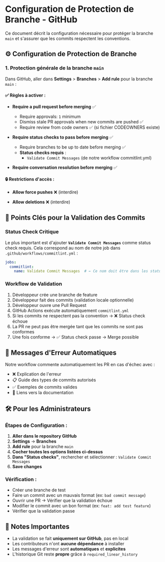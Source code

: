 # Configuration de Protection de Branche - GitHub

Ce document décrit la configuration nécessaire pour protéger la branche `main` et s'assurer que les commits respectent les conventions.

## ⚙️ Configuration de Protection de Branche

### 1. Protection générale de la branche `main`

Dans GitHub, aller dans **Settings** > **Branches** > **Add rule** pour la branche `main` :

#### ✅ Règles à activer :

- **Require a pull request before merging** ✅
  - Require approvals: `1` minimum
  - Dismiss stale PR approvals when new commits are pushed ✅
  - Require review from code owners ✅ (si fichier CODEOWNERS existe)

- **Require status checks to pass before merging** ✅
  - Require branches to be up to date before merging ✅
  - **Status checks requis** :
    - `Validate Commit Messages` (de notre workflow commitlint.yml)

- **Require conversation resolution before merging** ✅

#### 🔒 Restrictions d'accès :

- **Allow force pushes** ❌ (interdire)

- **Allow deletions** ❌ (interdire)

## 🎯 Points Clés pour la Validation des Commits

### Status Check Critique
Le plus important est d'ajouter **`Validate Commit Messages`** comme status check requis. Cela correspond au nom de notre job dans `.github/workflows/commitlint.yml` :

```yaml
jobs:
  commitlint:
    name: Validate Commit Messages  # ← Ce nom doit être dans les status checks
```

### Workflow de Validation
1. Développeur crée une branche de feature
2. Développeur fait des commits (validation locale optionnelle)
3. Développeur ouvre une Pull Request
4. GitHub Actions exécute automatiquement `commitlint.yml`
5. Si les commits ne respectent pas la convention → ❌ Status check échoue
6. La PR ne peut pas être mergée tant que les commits ne sont pas conformes
7. Une fois conforme → ✅ Status check passe → Merge possible

## 🚨 Messages d'Erreur Automatiques

Notre workflow commente automatiquement les PR en cas d'échec avec :
- ❌ Explication de l'erreur
- 📋 Guide des types de commits autorisés
- ✅ Exemples de commits valides
- 🔗 Liens vers la documentation

## 🛠️ Pour les Administrateurs

### Étapes de Configuration :

1. **Aller dans le repository GitHub**
2. **Settings** → **Branches**
3. **Add rule** pour la branche `main`
4. **Cocher toutes les options listées ci-dessus**
5. **Dans "Status checks"**, rechercher et sélectionner : `Validate Commit Messages`
6. **Save changes**

### Vérification :
- Créer une branche de test
- Faire un commit avec un mauvais format (ex: `bad commit message`)
- Ouvrir une PR → Vérifier que la validation échoue
- Modifier le commit avec un bon format (ex: `feat: add test feature`)
- Vérifier que la validation passe

## 📝 Notes Importantes

- La validation se fait **uniquement sur GitHub**, pas en local
- Les contributeurs n'ont **aucune dépendance** à installer
- Les messages d'erreur sont **automatiques** et **explicites**
- L'historique Git reste **propre** grâce à `required_linear_history`